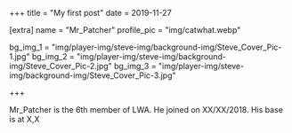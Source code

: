 +++
title = "My first post"
date = 2019-11-27

[extra]
name = "Mr_Patcher"
profile_pic = "img/catwhat.webp"

bg_img_1 = "img/player-img/steve-img/background-img/Steve_Cover_Pic-1.jpg"
bg_img_2 = "img/player-img/steve-img/background-img/Steve_Cover_Pic-2.jpg"
bg_img_3 = "img/player-img/steve-img/background-img/Steve_Cover_Pic-3.jpg"

+++

Mr_Patcher is the 6th member of LWA. He joined on XX/XX/2018. His base is at X,X

<!-- ## Shops Owned
- Dig Shop
	- Dig jobs based on contracts
- ACME
	- Iron
	- Iron Blocks
	- Iron Bars
	- Lanterns Normal & Blue
	- Chests
	- Chains
	- Item Frames

## Farms:
- Zombie 
- Skeleton
- Creeper
- Chorus Fruit
- Tree
- Charcoal -->
